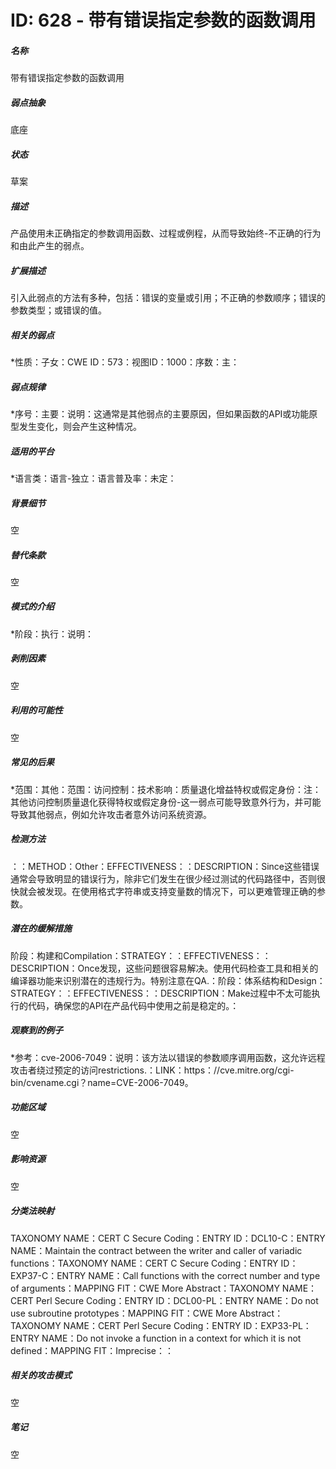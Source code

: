 # ID: 628 - 带有错误指定参数的函数调用
<h5>名称</h5>带有错误指定参数的函数调用
<h5>弱点抽象</h5>底座
<h5>状态</h5>草案
<h5>描述</h5>产品使用未正确指定的参数调用函数、过程或例程，从而导致始终-不正确的行为和由此产生的弱点。
<h5>扩展描述</h5>引入此弱点的方法有多种，包括：错误的变量或引用；不正确的参数顺序；错误的参数类型；或错误的值。
<h5>相关的弱点</h5>*性质：子女：CWE ID：573：视图ID：1000：序数：主：
<h5>弱点规律</h5>*序号：主要：说明：这通常是其他弱点的主要原因，但如果函数的API或功能原型发生变化，则会产生这种情况。
<h5>适用的平台</h5>*语言类：语言-独立：语言普及率：未定：
<h5>背景细节</h5>空
<h5>替代条款</h5>空
<h5>模式的介绍</h5>*阶段：执行：说明：
<h5>剥削因素</h5>空
<h5>利用的可能性</h5>空
<h5>常见的后果</h5>*范围：其他：范围：访问控制：技术影响：质量退化增益特权或假定身份：注：其他访问控制质量退化获得特权或假定身份-这一弱点可能导致意外行为，并可能导致其他弱点，例如允许攻击者意外访问系统资源。
<h5>检测方法</h5>：：METHOD：Other：EFFECTIVENESS：：DESCRIPTION：Since这些错误通常会导致明显的错误行为，除非它们发生在很少经过测试的代码路径中，否则很快就会被发现。在使用格式字符串或支持变量数的情况下，可以更难管理正确的参数。
<h5>潜在的缓解措施</h5>阶段：构建和Compilation：STRATEGY：：EFFECTIVENESS：：DESCRIPTION：Once发现，这些问题很容易解决。使用代码检查工具和相关的编译器功能来识别潜在的违规行为。特别注意在QA.：阶段：体系结构和Design：STRATEGY：：EFFECTIVENESS：：DESCRIPTION：Make过程中不太可能执行的代码，确保您的API在产品代码中使用之前是稳定的。：
<h5>观察到的例子</h5>*参考：cve-2006-7049：说明：该方法以错误的参数顺序调用函数，这允许远程攻击者绕过预定的访问restrictions.：LINK：https：//cve.mitre.org/cgi-bin/cvename.cgi？name=CVE-2006-7049。
<h5>功能区域</h5>空
<h5>影响资源</h5>空
<h5>分类法映射</h5>TAXONOMY NAME：CERT C Secure Coding：ENTRY ID：DCL10-C：ENTRY NAME：Maintain the contract between the writer and caller of variadic functions：TAXONOMY NAME：CERT C Secure Coding：ENTRY ID：EXP37-C：ENTRY NAME：Call functions with the correct number and type of arguments：MAPPING FIT：CWE More Abstract：TAXONOMY NAME：CERT Perl Secure Coding：ENTRY ID：DCL00-PL：ENTRY NAME：Do not use subroutine prototypes：MAPPING FIT：CWE More Abstract：TAXONOMY NAME：CERT Perl Secure Coding：ENTRY ID：EXP33-PL：ENTRY NAME：Do not invoke a function in a context for which it is not defined：MAPPING FIT：Imprecise：：
<h5>相关的攻击模式</h5>空
<h5>笔记</h5>空

